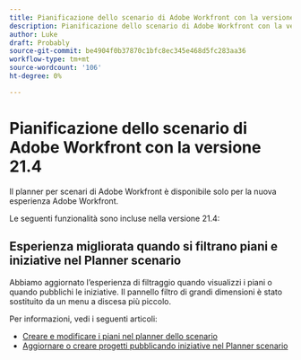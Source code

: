 ```yaml
---
title: Pianificazione dello scenario di Adobe Workfront con la versione 21.4
description: Pianificazione dello scenario di Adobe Workfront con la versione 21.4
author: Luke
draft: Probably
source-git-commit: be4904f0b37870c1bfc8ec345e468d5fc283aa36
workflow-type: tm+mt
source-wordcount: '106'
ht-degree: 0%

---
```


# Pianificazione dello scenario di Adobe Workfront con la versione 21.4

Il planner per scenari di Adobe Workfront è disponibile solo per la nuova esperienza Adobe Workfront.

Le seguenti funzionalità sono incluse nella versione 21.4:

## Esperienza migliorata quando si filtrano piani e iniziative nel Planner scenario

Abbiamo aggiornato l’esperienza di filtraggio quando visualizzi i piani o quando pubblichi le iniziative. Il pannello filtro di grandi dimensioni è stato sostituito da un menu a discesa più piccolo.

Per informazioni, vedi i seguenti articoli:

* [Creare e modificare i piani nel planner dello scenario](../../../scenario-planner/create-and-edit-plans.md)
* [Aggiornare o creare progetti pubblicando iniziative nel Planner scenario](../../../scenario-planner/publish-scenarios-update-projects.md)


